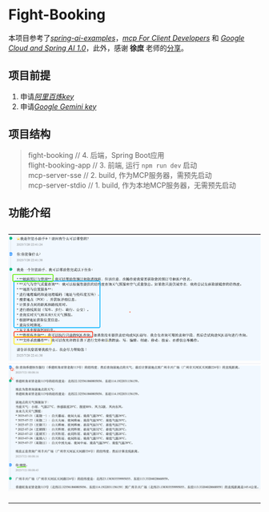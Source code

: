 # Fight-Booking

本项目参考了[*spring-ai-examples*][1]，[*mcp For Client Developers*][5] 和 [*Google Cloud and Spring AI 1.0*][6]，此外，感谢 **徐庶** 老师的[分享][4]。

## 项目前提
1. 申请[*阿里百炼key*][2]  
2. 申请[*Google Gemini key*][3]

## 项目结构
> fight-booking     // 4. 后端，Spring Boot应用  
> flight-booking-app // 3. 前端, 运行 `npm run dev` 启动  
> mcp-server-sse    // 2. build, 作为MCP服务器，需预先启动  
> mcp-server-stdio // 1. build, 作为本地MCP服务器，无需预先启动  


## 功能介绍
![intro1](data/assets/intro1.png)  
![intro1](data/assets/intro2.png)
---  
---  


[1]: https://github.com/spring-projects/spring-ai-examples
[2]: https://bailian.console.aliyun.com/?tab=model&spm=0.0.0.i1#/api-key
[3]: https://aistudio.google.com/apikey
[4]: https://www.yuque.com/geren-t8lyq/ncgl94/gwvu33ofgbrciqtb?singleDoc=
[5]: https://modelcontextprotocol.io/quickstart/client#java
[6]: https://cloud.google.com/blog/topics/developers-practitioners/google-cloud-and-spring-ai-10